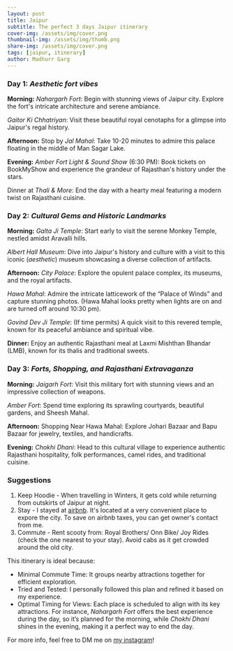 ```yaml
---
layout: post
title: Jaipur
subtitle: The perfect 3 days Jaipur itinerary
cover-img: /assets/img/cover.png
thumbnail-img: /assets/img/thumb.png
share-img: /assets/img/cover.png
tags: [jaipur, itinerary]
author: Madhurr Garg
---
```



### **Day 1**: _Aesthetic fort vibes_

**Morning:**
_Nahargarh Fort_: Begin with stunning views of Jaipur city. Explore the fort's intricate architecture and serene ambiance.

_Gaitor Ki Chhatriyan_: Visit these beautiful royal cenotaphs for a glimpse into Jaipur's regal history.

**Afternoon:**
Stop by _Jal Mahal_: Take 10-20 minutes to admire this palace floating in the middle of Man Sagar Lake.

**Evening:**
_Amber Fort Light & Sound Show_ (6:30 PM): Book tickets on BookMyShow and experience the grandeur of Rajasthan's history under the stars.

Dinner at _Thali & More_: End the day with a hearty meal featuring a modern twist on Rajasthani cuisine.

### **Day 2**: _Cultural Gems and Historic Landmarks_

**Morning:**
_Galta Ji Temple_: Start early to visit the serene Monkey Temple, nestled amidst Aravalli hills.

_Albert Hall Museum_: Dive into Jaipur's history and culture with a visit to this iconic (_aesthetic_) museum showcasing a diverse collection of artifacts.

**Afternoon:**
_City Palace_: Explore the opulent palace complex, its museums, and the royal artifacts.

_Hawa Mahal_: Admire the intricate latticework of the “Palace of Winds” and capture stunning photos. (Hawa Mahal looks pretty when lights are on and are turned off around 10:30 pm).

_Govind Dev Ji Temple_: (If time permits) A quick visit to this revered temple, known for its peaceful ambiance and spiritual vibe.

**Dinner:**
Enjoy an authentic Rajasthani meal at Laxmi Mishthan Bhandar (LMB), known for its thalis and traditional sweets.

### **Day 3**: _Forts, Shopping, and Rajasthani Extravaganza_

**Morning:**
_Jaigarh Fort_: Visit this military fort with stunning views and an impressive collection of weapons.

_Amber Fort_: Spend time exploring its sprawling courtyards, beautiful gardens, and Sheesh Mahal.

**Afternoon:**
Shopping Near Hawa Mahal: Explore Johari Bazaar and Bapu Bazaar for jewelry, textiles, and handicrafts.

**Evening:**
_Chokhi Dhani_: Head to this cultural village to experience authentic Rajasthani hospitality, folk performances, camel rides, and traditional cuisine.

### Suggestions
1. Keep Hoodie - When travelling in Winters, it gets cold while returning from outskirts of Jaipur at night.
2. Stay - I stayed at [airbnb](https://www.airbnb.co.in/rooms/949630240212661410). It's located at a very convenient place to expore the city. To save on airbnb taxes, you can get owner's contact from me.
3. Commute - Rent scooty from: Royal Brothers/ Onn Bike/ Joy Rides (check the one nearest to your stay). Avoid cabs as it get crowded around the old city.

This itinerary is ideal because:
- Minimal Commute Time: It groups nearby attractions together for efficient exploration.
- Tried and Tested: I personally followed this plan and refined it based on my experience.
- Optimal Timing for Views: Each place is scheduled to align with its key attractions. For instance, _Nahargarh Fort_ offers the best experience during the day, so it’s planned for the morning, while _Chokhi Dhani_ shines in the evening, making it a perfect way to end the day.

For more info, feel free to DM me on [my instagram](https://www.instagram.com/madhurr_garg)!